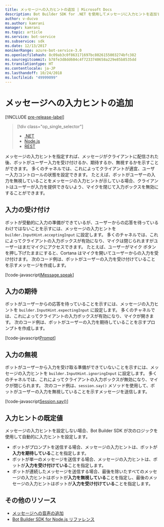 ```yaml
---
title: メッセージへの入力ヒントの追加 | Microsoft Docs
description: Bot Builder SDK for .NET を使用してメッセージに入力ヒントを追加する方法について説明します。
author: v-ducvo
ms.author: kamrani
manager: kamrani
ms.topic: article
ms.service: bot-service
ms.subservice: sdk
ms.date: 12/13/2017
monikerRange: azure-bot-service-3.0
ms.openlocfilehash: 8c09ab3c0f863171697bc8026155003274bfc382
ms.sourcegitcommit: b78fe3d8dd604c4f7233740658a229e85b8535dd
ms.translationtype: HT
ms.contentlocale: ja-JP
ms.lasthandoff: 10/24/2018
ms.locfileid: "49999099"
---
```

# <a name="add-input-hints-to-messages"></a>メッセージへの入力ヒントの追加

[!INCLUDE [pre-release-label](../includes/pre-release-label-v3.md)]

> [!div class="op_single_selector"]
> - [.NET](../dotnet/bot-builder-dotnet-add-input-hints.md)
> - [Node.js](../nodejs/bot-builder-nodejs-send-input-hints.md)
> - [REST](../rest-api/bot-framework-rest-connector-add-input-hints.md)

メッセージの入力ヒントを指定すれば、メッセージがクライアントに配信された後、ボットがユーザー入力を受け付けるか、期待するか、無視するかを示すことができます。 多くのチャネルでは、これによってクライアントが適宜、ユーザー入力コントロールの状態を設定できます。 たとえば、ボットがユーザーの入力を無視していることをメッセージの入力ヒントが示している場合、クライアントはユーザーが入力を提供できないよう、マイクを閉じて入力ボックスを無効にすることができます。

## <a name="accepting-input"></a>入力の受け付け

ボットが受動的に入力の準備ができているが、ユーザーからの応答を待っているわけではないことを示すには、メッセージの入力ヒントを `builder.InputHint.acceptingInput` に設定します。 多くのチャネルでは、これによってクライアントの入力ボックスが有効になり、マイクは閉じられますがユーザーはまだマイクにアクセスできます。 たとえば、ユーザーがマイク ボタンを押し下げたままにすると、Cortana はマイクを開いてユーザーからの入力を受け付けます。 次のコード例は、ボットがユーザーの入力を受け付けていることを示すメッセージを作成します。

[!code-javascript[IMessage.speak](../includes/code/node-input-hints.js#InputHintAcceptingInput)]

## <a name="expecting-input"></a>入力の期待

ボットがユーザーからの応答を待っていることを示すには、メッセージの入力ヒントを `builder.InputHint.expectingInput` に設定します。 多くのチャネルでは、これによってクライアントの入力ボックスが有効になり、マイクが開きます。 次のコード例は、ボットがユーザーの入力を期待していることを示すプロンプトを作成します。

[!code-javascript[Prompt](../includes/code/node-input-hints.js#InputHintExpectingInput)]

## <a name="ignoring-input"></a>入力の無視

ボットがユーザーから入力を受け取る準備ができていないことを示すには、メッセージの入力ヒントを `builder.InputHint.ignoringInput` に設定します。 多くのチャネルでは、これによってクライアントの入力ボックスが無効になり、マイクが閉じられます。 次のコード例は、`session.say()` メソッドを使用して、ボットがユーザーの入力を無視していることを示すメッセージを送信します。

[!code-javascript[Session.say()](../includes/code/node-input-hints.js#InputHintIgnoringInput)]

## <a name="default-values-for-input-hint"></a>入力ヒントの既定値

メッセージの入力ヒントを設定しない場合、Bot Builder SDK が次のロジックを使用して自動的に入力ヒントを設定します。 

- ボットがプロンプトを送信する場合、メッセージの入力ヒントは、ボットが**入力を期待している**ことを指定します。</li>
- ボットが単一のメッセージを送信する場合、メッセージの入力ヒントは、ボットが**入力を受け付けている**ことを指定します。</li>
- ボットが連続したメッセージを送信する場合、最後を除いたすべてのメッセージの入力ヒントはボットが**入力を無視している**ことを指定し、最後のメッセージの入力ヒントはボットが**入力を受け付けている**ことを指定します。

## <a name="additional-resources"></a>その他のリソース

- [メッセージへの音声の追加](bot-builder-nodejs-text-to-speech.md)
- [Bot Builder SDK for Node.js リファレンス][SDKReference]

[SDKReference]: https://docs.botframework.com/en-us/node/builder/chat-reference/modules/_botbuilder_d_.html

